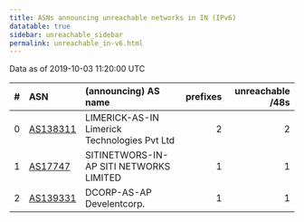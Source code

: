 ```yaml
---
title: ASNs announcing unreachable networks in IN (IPv6)
datatable: true
sidebar: unreachable_sidebar
permalink: unreachable_in-v6.html
---
```


Data as of 2019-10-03 11:20:00 UTC


<div class="datatable-begin"></div>

|   # | ASN                                      | (announcing) AS name                         |   prefixes |   unreachable /48s |
|----:|:-----------------------------------------|:---------------------------------------------|-----------:|-------------------:|
|   0 | [AS138311](unreachable_AS138311-v6.html) | LIMERICK-AS-IN Limerick Technologies Pvt Ltd |          2 |                  2 |
|   1 | [AS17747](unreachable_AS17747-v6.html)   | SITINETWORS-IN-AP SITI NETWORKS LIMITED      |          1 |                  1 |
|   2 | [AS139331](unreachable_AS139331-v6.html) | DCORP-AS-AP Develentcorp.                    |          1 |                  1 |

<div class="datatable-end"></div>